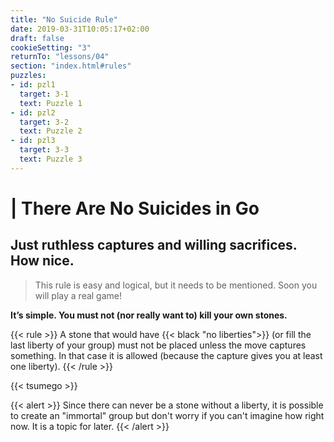 ```yaml
---
title: "No Suicide Rule"
date: 2019-03-31T10:05:17+02:00
draft: false
cookieSetting: "3"
returnTo: "lessons/04"
section: "index.html#rules"
puzzles:
- id: pzl1
  target: 3-1
  text: Puzzle 1
- id: pzl2
  target: 3-2
  text: Puzzle 2
- id: pzl3
  target: 3-3
  text: Puzzle 3
---
```


# | There Are No Suicides in Go
## Just ruthless captures and willing sacrifices. How nice.

> This rule is easy and logical, but it needs to be mentioned. Soon you will play a real game!

**It’s simple. You must not (nor really want to) kill your own stones.**

{{< rule >}}
    A stone that would have {{< black "no liberties">}} (or fill the last liberty of your group) must not be placed unless the move captures something. In that case it is allowed (because the capture gives you at least one liberty).
{{< /rule >}}

{{< tsumego >}}

{{< alert >}}
    Since there can never be a stone without a liberty, it is possible to create an "immortal" group but don't worry if you can't imagine how right now. It is a topic for later.
{{< /alert >}}

